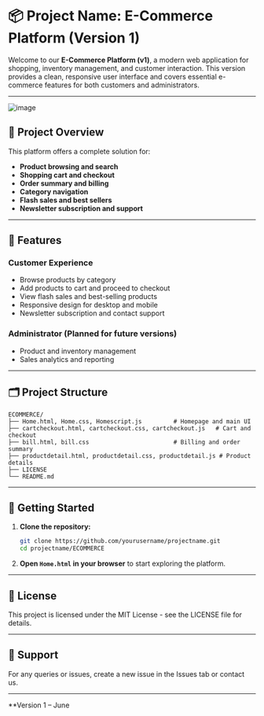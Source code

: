 # 📦 Project Name: E-Commerce Platform (Version 1)

Welcome to our **E-Commerce Platform (v1)**, a modern web application for shopping, inventory management, and customer interaction. This version provides a clean, responsive user interface and covers essential e-commerce features for both customers and administrators.

---
![image](https://github.com/user-attachments/assets/7784fb63-fa45-4661-a17c-9186a6234826)


## 🎯 Project Overview

This platform offers a complete solution for:
- **Product browsing and search**
- **Shopping cart and checkout**
- **Order summary and billing**
- **Category navigation**
- **Flash sales and best sellers**
- **Newsletter subscription and support**

---

## 🌟 Features

### Customer Experience
- Browse products by category
- Add products to cart and proceed to checkout
- View flash sales and best-selling products
- Responsive design for desktop and mobile
- Newsletter subscription and contact support

### Administrator (Planned for future versions)
- Product and inventory management
- Sales analytics and reporting

---

## 🗂️ Project Structure

```
ECOMMERCE/
├── Home.html, Home.css, Homescript.js         # Homepage and main UI
├── cartcheckout.html, cartcheckout.css, cartcheckout.js   # Cart and checkout
├── bill.html, bill.css                        # Billing and order summary
├── productdetail.html, productdetail.css, productdetail.js # Product details
├── LICENSE
└── README.md
```

---

## 🚀 Getting Started

1. **Clone the repository:**
   ```sh
   git clone https://github.com/yourusername/projectname.git
   cd projectname/ECOMMERCE
   ```

2. **Open `Home.html` in your browser** to start exploring the platform.

---

## 📜 License

This project is licensed under the MIT License - see the LICENSE file for details.

---

## 🙋 Support

For any queries or issues, create a new issue in the Issues tab or contact us.

---

**Version 1 – June
